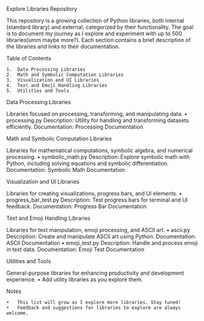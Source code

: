 Explore Libraries Repository

This repository is a growing collection of Python libraries, both internal (standard library) and external, categorized by their functionality. The goal is to document my journey as I explore and experiment with up to 500 libraries(umm maybe more?). Each section contains a brief description of the libraries and links to their documentation.

Table of Contents

	1.	Data Processing Libraries
	2.	Math and Symbolic Computation Libraries
	3.	Visualization and UI Libraries
	4.	Text and Emoji Handling Libraries
	5.	Utilities and Tools
	

Data Processing Libraries

Libraries focused on processing, transforming, and manipulating data.
	•	processing.py
Description: Utility for handling and transforming datasets efficiently.
Documentation: Processing Documentation

Math and Symbolic Computation Libraries

Libraries for mathematical computations, symbolic algebra, and numerical processing.
	•	symbolic_math.py
Description: Explore symbolic math with Python, including solving equations and symbolic differentiation.
Documentation: Symbolic Math Documentation

Visualization and UI Libraries

Libraries for creating visualizations, progress bars, and UI elements.
	•	progress_bar_test.py
Description: Test progress bars for terminal and UI feedback.
Documentation: Progress Bar Documentation

Text and Emoji Handling Libraries

Libraries for text manipulation, emoji processing, and ASCII art.
	•	ascii.py
Description: Create and manipulate ASCII art using Python.
Documentation: ASCII Documentation
	•	emoji_test.py
Description: Handle and process emoji in text data.
Documentation: Emoji Test Documentation

Utilities and Tools

General-purpose libraries for enhancing productivity and development experience.
	•	Add utility libraries as you explore them.

Notes

	•	This list will grow as I explore more libraries. Stay tuned!
	•	Feedback and suggestions for libraries to explore are always welcome.


